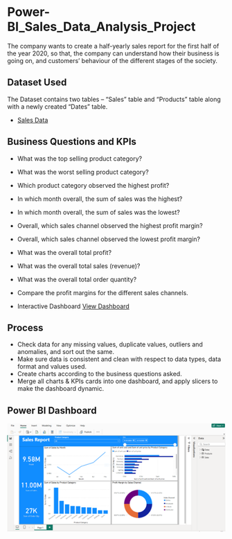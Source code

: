 # Power-BI_Sales_Data_Analysis_Project
The company wants to create a half-yearly sales report for the first half of the year 2020, so that, the company can understand how their business is going on, and customers’ behaviour of the different stages of the society.  

## Dataset Used
The Dataset contains two tables – “Sales” table and “Products” table along with a newly created “Dates” table. 
- <a href="https://github.com/NazimUddin17/Power-BI_Sales_Data_Analysis_Project/blob/main/Sales%20Data.xlsx">Sales Data</a>

## Business Questions and KPIs
- What was the top selling product category?
- What was the worst selling product category?
- Which product category observed the highest profit?
- In which month overall, the sum of sales was the highest?
- In which month overall, the sum of sales was the lowest? 
- Overall, which sales channel observed the highest profit margin?
- Overall, which sales channel observed the lowest profit margin?
- What was the overall total profit? 
- What was the overall total sales (revenue)?
- What was the overall total order quantity? 
- Compare the profit margins for the different sales channels.
 
- Interactive Dashboard <a href="https://github.com/NazimUddin17/Power-BI_Sales_Data_Analysis_Project/blob/main/Sales%20Report.pbix">View Dashboard</a>

## Process
- Check data for any missing values, duplicate values, outliers and anomalies, and sort out the same.
- Make sure data is consistent and clean with respect to data types, data format and values used. 
- Create charts according to the business questions asked.    
- Merge all charts & KPIs cards into one dashboard, and apply slicers to make the dashboard dynamic.

## Power BI Dashboard
![Sales_Data_Analysis_Report  Image](https://github.com/NazimUddin17/Power-BI_Sales_Data_Analysis_Project/blob/main/Sales_Data_Analysis_Report.%20Image.PNG) 



